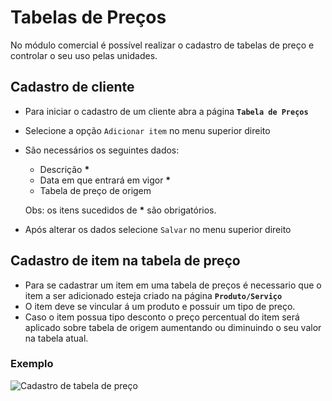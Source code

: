 # Tabelas de Preços

No módulo comercial é possível realizar o cadastro de tabelas de preço e controlar o seu uso pelas unidades.

## Cadastro de cliente

* Para iniciar o cadastro de um cliente abra a página **`Tabela de Preços`**
* Selecione a opção `Adicionar item` no menu superior direito
* São necessários os seguintes dados:

  * Descrição **\***
  * Data em que entrará em vigor **\***
  * Tabela de preço de origem

  Obs: os itens sucedidos de **\*** são obrigatórios.

* Após alterar os dados selecione `Salvar` no menu superior direito

## Cadastro de item na tabela de preço

* Para se cadastrar um item em uma tabela de preços é necessario que o item a ser adicionado esteja criado na página **`Produto/Serviço`**
* O item deve se vincular á um produto e possuir um tipo de preço.
* Caso o item possua tipo desconto o preço percentual do item será aplicado sobre tabela de origem aumentando ou diminuindo o seu valor na tabela atual.

### Exemplo

![Cadastro de tabela de pre&#xE7;o](https://github.com/Gestao-Online/public-docs/tree/5cbf2bc054bdd64cfb7b8e1d014da0614f6fc832/.gitbook/assets/fluxo-tabela-de-precos.gif)

